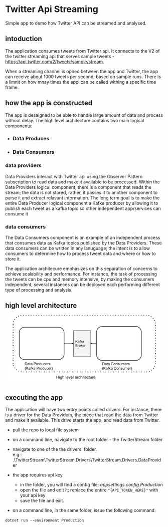 # Twitter Api Streaming
 Simple app to demo how Twitter API can be streamed and analysed.

## intoduction
The application consumes tweets from Twitter api. It connects to the V2 of the twitter streaming api that serves sample tweets - https://api.twitter.com/2/tweets/sample/stream.

When a streaming channel is opned between the app and Twitter, the app can receive about 1000 tweets per second, based on sample runs. There is a limnit on how mnay times the appi can be called withing a specific time frame.

## how the app is constructed
The app is desaigned to be able to handle large amount of data and process without delay. The high level architecture contains two main logical components:
- ### Data Produces
- ### Data Consumers

### data providers
Data Providers interact with Twitter api using the Observer Pattern subscription to read data and make it available to be processed.
Within the Data Providers logical component, there is a component that reads the stream; the data is not stored, rather, it passes it to another component to parse it and extract relavant information. The long term goal is to make the entire Data Producer logical component a Kafka producer by allowing it to publish each tweet as a kafka topic so other independent app/services can consume it

### data consumers
The Data Consumers component is an example of an independent process that consumes data as Kafka topics published by the Data Providers. These data consumers can be written in any lanuguage; the intent is to allow consumers to determine how to process tweet data and where or how to store it. 

The application architecure emphasizes on this separation of concerns to achieve scalability and performance. For instance, the task of processing the tweets can be cpu and memory intensive, by making the consumers independent, several instances can be deployed each performing different type of processing and analysis.


 ## high level architecture
 ![app structure](https://github.com/kowusu01/TwitterApiStream/blob/main/images/high-level-arch.jpg?raw=true)

## executing the app
The application will have two entry points called drivers. For instance, there is a driver for the Data Providers, the piece that read the data from Twitter and make it available. 
This drive starts the app, and read data from Twitter.

- pull the repo to local file system
- on a command line, navigate to the root folder  - the TwitterStream folder
- navigate to one of the the drivers' folder.   
  e.g.: .\TwitterStream\TwitterStream.Drivers\TwitterStream.Drivers.DataProvider

- the app requires api key.
  - in the folder, you will find a config file: *appsettings.config.Production*  
  - open the file and edit it; replace the entire ```"{API_TOKEN_HERE}"``` with your api key
  - save the file and exit.

- on a command line, in the same folder, issue the following command:

``` dotnet run --environment Production  ```
